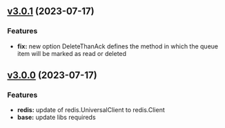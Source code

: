 <a name="v3.0.1"></a>
## [v3.0.1](https://github.com/paulovnas/redisqueue/commit/330c65985c5f9410d9c3cd05bd26694ce25b19e7) (2023-07-17)

### Features

* **fix:** new option DeleteThanAck defines the method in which the queue item will be marked as read or deleted

<a name="v3.0.0"></a>
## [v3.0.0](https://github.com/paulovnas/redisqueue/commit/db02b9469cac782f72672b4b4bc30d9151f082e4) (2023-07-17)

### Features

* **redis:** update of redis.UniversalClient to redis.Client
* **base:** update libs requireds

